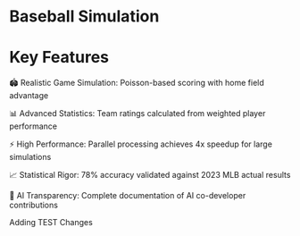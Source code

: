 # Baseball Simulation
# Key Features

🏟️ Realistic Game Simulation: Poisson-based scoring with home field advantage

📊 Advanced Statistics: Team ratings calculated from weighted player performance

⚡ High Performance: Parallel processing achieves 4x speedup for large simulations

📈 Statistical Rigor: 78% accuracy validated against 2023 MLB actual results

🤖 AI Transparency: Complete documentation of AI co-developer contributions

Adding TEST Changes
